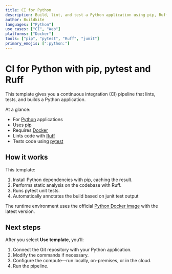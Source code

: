 ```yaml
---
title: CI for Python
description: Build, lint, and test a Python application using pip, Ruff, and pytest.
author: Buildkite
languages: ["Python"]
use_cases: ["CI", "Web"]
platforms: ["Docker"]
tools: ["pip", "pytest", "Ruff", "junit"]
primary_emojis: [":python:"]
---
```


# CI for Python with pip, pytest and Ruff

This template gives you a continuous integration (CI) pipeline that lints, tests, and builds a Python application.

At a glance:

- For [Python](https://www.python.org/) applications
- Uses [pip](https://pypi.org/project/pip/)
- Requires [Docker](https://docs.docker.com/get-docker/)
- Lints code with [Ruff](https://docs.astral.sh/ruff/)
- Tests code using [pytest](https://docs.pytest.org/)

## How it works

This template:

1. Install Python dependencies with pip, caching the result.
2. Performs static analysis on the codebase with Ruff.
3. Runs pytest unit tests.
4. Automatically annotates the build based on junit test output

The runtime environment uses the official [Python Docker image](https://hub.docker.com/_/python) with the latest version.

## Next steps

After you select **Use template**, you’ll:

1. Connect the Git repository with your Python application.
2. Modify the commands if necessary.
3. Configure the compute—run locally, on-premises, or in the cloud.
4. Run the pipeline.
